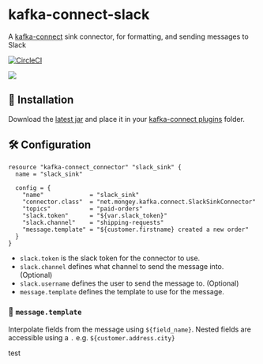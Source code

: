 # kafka-connect-slack
A [kafka-connect](https://kafka.apache.org/documentation/#connect) sink connector, for formatting, and sending messages to Slack

[![CircleCI](https://circleci.com/gh/Mongey/kafka-connect-slack.svg?style=svg&circle-token=fec0eab73b18b427a484bd2ae4736deec30c7173)](https://circleci.com/gh/Mongey/kafka-connect-slack)

![](https://mongey.net/post/kafka-connect-slack/posting.gif)

## :electric_plug: Installation
Download the [latest jar](https://circleci.com/gh/Mongey/kafka-connect-slack/) and place it in your [kafka-connect plugins](https://docs.confluent.io/current/connect/userguide.html#installing-plugins) folder.

## :hammer_and_wrench: Configuration

```hcl
resource "kafka-connect_connector" "slack_sink" {
  name = "slack_sink"

  config = {
    "name"             = "slack_sink"
    "connector.class"  = "net.mongey.kafka.connect.SlackSinkConnector"
    "topics"           = "paid-orders"
    "slack.token"      = "${var.slack_token}"
    "slack.channel"    = "shipping-requests"
    "message.template" = "${customer.firstname} created a new order"
  }
}
```

* `slack.token` is the slack token for the connector to use.
* `slack.channel` defines what channel to send the message into. (Optional)
* `slack.username` defines the user to send the message to. (Optional)
* `message.template` defines the template to use for the message.

### :memo: `message.template`
Interpolate fields from the message using `${field_name}`.
Nested fields are accessible using a `.` e.g. `${customer.address.city}` 

test
